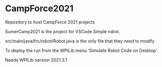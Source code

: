 # CampForce2021
Repository to host CampForce 2021 projects

SumerCamp2021 is the project for VSCode Simple robot.

src/main/java/frc/robot/Robot.java is the only file that they need to modify

To deploy the run from the WPILib menu 'Simulate Robot Code on Desktop'

Needs WPILib version 2021.3.1

